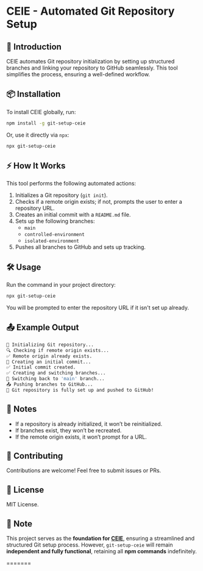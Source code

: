 # CEIE - Automated Git Repository Setup

## 🚀 Introduction

CEIE automates Git repository initialization by setting up structured branches and linking your repository to GitHub seamlessly. This tool simplifies the process, ensuring a well-defined workflow.

## 📦 Installation

To install CEIE globally, run:

```sh
npm install -g git-setup-ceie
```

Or, use it directly via `npx`:

```sh
npx git-setup-ceie
```

## ⚡ How It Works

This tool performs the following automated actions:

1. Initializes a Git repository (`git init`).
2. Checks if a remote origin exists; if not, prompts the user to enter a repository URL.
3. Creates an initial commit with a `README.md` file.
4. Sets up the following branches:
   - `main`
   - `controlled-environment`
   - `isolated-environment`
5. Pushes all branches to GitHub and sets up tracking.

## 🛠 Usage

Run the command in your project directory:

```sh
npx git-setup-ceie
```

You will be prompted to enter the repository URL if it isn't set up already.

## 📤 Example Output

```sh
🚀 Initializing Git repository...
🔍 Checking if remote origin exists...
✅ Remote origin already exists.
📄 Creating an initial commit...
✅ Initial commit created.
✅ Creating and switching branches...
🔀 Switching back to 'main' branch...
📤 Pushing branches to GitHub...
🎉 Git repository is fully set up and pushed to GitHub!
```

## 📌 Notes

- If a repository is already initialized, it won’t be reinitialized.
- If branches exist, they won’t be recreated.
- If the remote origin exists, it won’t prompt for a URL.

## 🤝 Contributing

Contributions are welcome! Feel free to submit issues or PRs.

## 📜 License

MIT License.

## 📝 Note

This project serves as the **foundation for [CEIE](https://github.com/theaniketraj/ceie)**, ensuring a streamlined and structured Git setup process. However, `git-setup-ceie` will remain **independent and fully functional**, retaining all **npm commands** indefinitely.

=======
